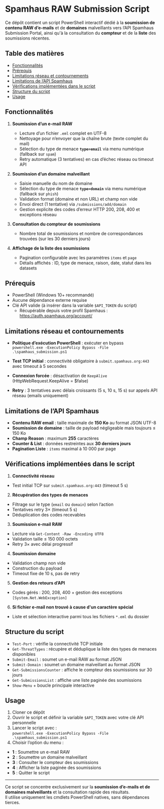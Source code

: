 # Spamhaus RAW Submission Script

Ce dépôt contient un script PowerShell interactif dédié à la **soumission de contenu RAW d’e-mails** et de **domaines** malveillants vers l’API Spamhaus Submission Portal, ainsi qu'à la consultation du **compteur** et de la **liste** des soumissions récentes.

## Table des matières

- [Fonctionnalités](#fonctionnalités)  
- [Prérequis](#prérequis)  
- [Limitations réseau et contournements](#limitations-réseau-et-contournements)  
- [Limitations de l’API Spamhaus](#limitations-de-lapi-spamhaus)  
- [Vérifications implémentées dans le script](#vérifications-implémentées-dans-le-script)  
- [Structure du script](#structure-du-script)  
- [Usage](#usage)  

## Fonctionnalités

1. **Soumission d’un e-mail RAW**  
   - Lecture d’un fichier `.eml` complet en UTF-8  
   - Nettoyage pour n’envoyer que la chaîne brute (texte complet du mail)  
   - Sélection du type de menace **`type=email`** via menu numérique (fallback sur `spam`)  
   - Retry automatique (3 tentatives) en cas d’échec réseau ou timeout API  

2. **Soumission d’un domaine malveillant**  
   - Saisie manuelle du nom de domaine  
   - Sélection du type de menace **`type=domain`** via menu numérique (fallback sur `phish`)  
   - Validation format (domaine et non URL) et champ non vide
   - Envoi direct (1 tentative) via `/submissions/add/domain`  
   - Gestion explicite des codes d’erreur HTTP 200, 208, 400 et exceptions réseau  

3. **Consultation du compteur de soumissions**  
   - Nombre total de soumissions et nombre de correspondances trouvées (sur les 30 derniers jours)  

4. **Affichage de la liste des soumissions**  
   - Pagination configurable avec les paramètres `items` et `page`  
   - Détails affichés : ID, type de menace, raison, date, statut dans les datasets  

## Prérequis

- PowerShell (Windows 10+ recommandé)  
- Aucune dépendance externe requise  
- Clé API valide (à insérer dans la variable `$API_TOKEN` du script)  
  - Récupérable depuis votre profil Spamhaus : https://auth.spamhaus.org/account/

## Limitations réseau et contournements

- **Politique d’exécution PowerShell** : exécuter en bypass  
`powershell.exe -ExecutionPolicy Bypass -File .\spamhaus_submission.ps1`

- **Test TCP initial** : connectivité obligatoire à `submit.spamhaus.org:443` avec timeout à 5 secondes  
- **Connexion forcée** : désactivation de `KeepAlive` (HttpWebRequest.KeepAlive = $false)  
- **Retry** : 3 tentatives avec délais croissants (5 s, 10 s, 15 s) sur appels API réseau (emails uniquement)  

## Limitations de l’API Spamhaus

- **Contenu RAW email** : taille maximale de **150 Ko** au format JSON UTF-8  
- **Soumission de domaine** : taille de payload négligeable mais toujours ≤ 150 Ko  
- **Champ Reason** : maximum **255** caractères  
- **Counter & List** : données restreintes aux **30 derniers jours**  
- **Pagination Liste** : `items` maximal à 10 000 par page  

## Vérifications implémentées dans le script

1. **Connectivité réseau**  
 - Test initial TCP sur `submit.spamhaus.org:443` (timeout 5 s)  
2. **Récupération des types de menaces**  
 - Filtrage sur le type (`email` ou `domain`) selon l’action  
 - Tentatives retry 3× (timeout 5 s)  
 - Déduplication des codes recevables  
3. **Soumission e-mail RAW**  
 - Lecture via `Get-Content -Raw -Encoding UTF8`  
 - Validation taille ≤ 150 000 octets  
 - Retry 3× avec délai progressif  
4. **Soumission domaine**  
 - Validation champ non vide  
 - Construction du payload  
 - Timeout fixe de 10 s, pas de retry  
5. **Gestion des retours d’API**  
 - Codes gérés : 200, 208, 400 + gestion des exceptions `[System.Net.WebException]`  
6. **Si fichier e-mail non trouvé à cause d'un caractère spécial**  
 - Liste et sélection interactive parmi tous les fichiers `*.eml` du dossier  

## Structure du script

- `Test-Port` : vérifie la connectivité TCP initiale  
- `Get-ThreatTypes` : récupère et déduplique la liste des types de menaces disponibles  
- `Submit-Email` : soumet un e-mail RAW au format JSON  
- `Submit-Domain` : soumet un domaine malveillant au format JSON  
- `Get-SubmissionsCounter` : affiche le compteur des soumissions sur 30 jours  
- `Get-SubmissionsList` : affiche une liste paginée des soumissions  
- `Show-Menu` + boucle principale interactive  

## Usage

1. Cloner ce dépôt  
2. Ouvrir le script et définir la variable `$API_TOKEN` avec votre clé API personnelle  
3. Lancer le script avec :  
`powershell.exe -ExecutionPolicy Bypass -File .\spamhaus_submission.ps1`
4. Choisir l’option du menu :  
- **1** : Soumettre un e-mail RAW  
- **2** : Soumettre un domaine malveillant  
- **3** : Consulter le compteur des soumissions  
- **4** : Afficher la liste paginée des soumissions  
- **5** : Quitter le script  

---

Ce script se concentre exclusivement sur la **soumission d’e-mails et de domaines malveillants** et la consultation rapide des résultats.  
Il utilise uniquement les cmdlets PowerShell natives, sans dépendances tierces.
